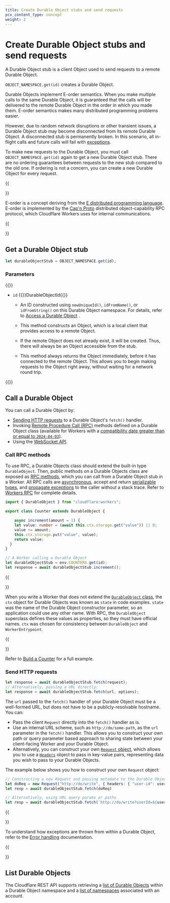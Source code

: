 ```yaml
---
title: Create Durable Object stubs and send requests
pcx_content_type: concept
weight: 2
---
```


# Create Durable Object stubs and send requests

A Durable Object stub is a client Object used to send requests to a remote Durable Object.

`OBJECT_NAMESPACE.get(id)` creates a Durable Object.

Durable Objects implement E-order semantics. When you make multiple calls to the same Durable Object, it is guaranteed that the calls will be delivered to the remote Durable Object in the order in which you made them. E-order semantics makes many distributed programming problems easier. 

However, due to random network disruptions or other transient issues, a Durable Object stub may become disconnected from its remote Durable Object. A disconnected stub is permanently broken. In this scenario, all in-flight calls and future calls will fail with [exceptions](/durable-objects/reference/troubleshooting/). 

To make new requests to the Durable Object, you must call `OBJECT_NAMESPACE.get(id)` again to get a new Durable Object stub. There are no ordering guarantees between requests to the new stub compared to the old one. If ordering is not a concern, you can create a new Durable Object for every request.

{{<Aside type="note" header="E-order">}}

E-order is a concept deriving from the [E distributed programming language](<https://en.wikipedia.org/wiki/E_(programming_language)>). E-order is implemented by the [Cap'n Proto](https://capnproto.org) distributed object-capability RPC protocol, which Cloudflare Workers uses for internal communications.

{{</Aside>}}

## Get a Durable Object stub

```js
let durableObjectStub = OBJECT_NAMESPACE.get(id);
```

### Parameters

{{<definitions>}}

- `id` {{<type>}}DurableObjectId{{</type>}}
  - An ID constructed using `newUniqueId()`, `idFromName()`, or `idFromString()` on this Durable Object namespace. For details, refer to [Access a Durable Object](/durable-objects/best-practices/access-durable-objects-from-a-worker/#generate-ids-randomly) .

  - This method constructs an Object, which is a local client that provides access to a remote Object.

  - If the remote Object does not already exist, it will be created. Thus, there will always be an Object accessible from the stub.

  - This method always returns the Object immediately, before it has connected to the remote Object. This allows you to begin making requests to the Object right away, without waiting for a network round trip.

{{</definitions>}}

## Call a Durable Object

You can call a Durable Object by:

- [Sending HTTP requests](/durable-objects/best-practices/create-durable-object-stubs-and-send-requests/#send-http-requests) to a Durable Object's `fetch()` handler.
- Invoking [Remote Procedure Call (RPC)](/workers/runtime-apis/rpc/) methods defined on a Durable Object class (available for Workers with a [compatibility date greater than or equal to `2024-04-03`](/workers/configuration/compatibility-dates/#remote-procedure-call-rpc)).
- Using the [WebSocket API](durable-objects/reference/websockets/).

### Call RPC methods

To use RPC, a Durable Objects class should extend the built-in type `DurableObject`. Then, public methods on a Durable Objects class are exposed as [RPC methods](/workers/runtime-apis/rpc/), which you can call from a Durable Object stub in a Worker. All RPC calls are [asynchronous](/workers/runtime-apis/rpc/lifecycle), accept and return [serializable types](/workers/runtime-apis/rpc/supported-types), and [propagate exceptions](/workers/runtime-apis/rpc/error-handling) to the caller without a stack trace. Refer to [Workers RPC](/workers/runtime-apis/rpc/supported-types) for complete details.

```ts
import { DurableObject } from "cloudflare:workers";

export class Counter extends DurableObject {

	async increment(amount = 1) {
    let value: number = (await this.ctx.storage.get("value")) || 0;
    value += amount;
    this.ctx.storage.put("value", value);
    return value;
  }
}
```

```ts
// A Worker calling a Durable Object
let durableObjectStub = env.COUNTERS.get(id);
let response = await durableObjectStub.increment();
```

{{<Aside type="note">}}

When you write a Worker that does not extend the [`DurableObject` class](/workers/configuration/compatibility-dates/#remote-procedure-call-rpc), the `ctx` object for Durable Objects was known as `state` in code examples. `state` was the name of the Durable Object constructor parameter, so an application could use any other name. With RPC, the `DurableObject` superclass defines these values as properties, so they must have official names. `ctx` was chosen for consistency between `DurableObject` and `WorkerEntrypoint`.

{{</Aside>}}

Refer to [Build a Counter](/durable-objects/examples/build-a-counter/) for a full example.

### Send HTTP requests

```js
let response = await durableObjectStub.fetch(request);
// Alternatively, passing a URL directly:
let response = await durableObjectStub.fetch(url, options);
```

The `url` passed to the `fetch()` handler of your Durable Object must be a well-formed URL, but does not have to be a publicly-resolvable hostname. You can:

* Pass the client `Request` directly into the `fetch()` handler as is.
* Use an internal URL scheme, such as `http://do/some-path`, as the `url` parameter in the `fetch()` handler. This allows you to construct your own path or query parameter based approach to sharing state between your client-facing Worker and your Durable Object.
* Alternatively, you can construct your own [`Request` object](/workers/runtime-apis/request/), which allows you to use a [`Headers`](/workers/runtime-apis/headers/) object to pass in key-value pairs, representing data you wish to pass to your Durable Objects.

The example below shows you how to construct your own `Request` object:

```ts
// Constructing a new Request and passing metadata to the Durable Object via headers
let doReq = new Request("http://do/write", { headers: { "user-id": userId }})
let resp = await durableObjectStub.fetch(doReq)

// Alternatively, using URL query params or paths
let resp = await durableObjectStub.fetch(`http://do/write?userId=${userId}`)
```

{{<Aside type="note">}}

To understand how exceptions are thrown from within a Durable Object, refer to the [Error handling](/durable-objects/reference/error-handling/) documentation.

{{</Aside>}}

## List Durable Objects

The Cloudflare REST API supports retrieving a [list of Durable Objects](/api/operations/durable-objects-namespace-list-objects) within a Durable Object namespace and a [list of namespaces](/api/operations/durable-objects-namespace-list-namespaces) associated with an account.

